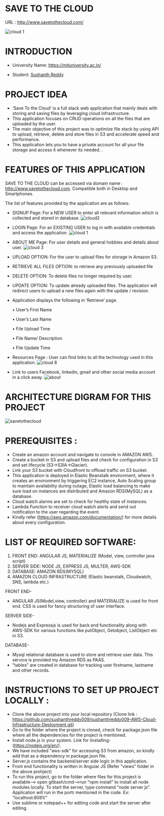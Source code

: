  # SAVE TO THE CLOUD
 URL : http://www.savetothecloud.com/
 
 
 ![cloud 1](https://user-images.githubusercontent.com/31361652/31910363-1812395e-b7f2-11e7-98b6-4281bf053239.PNG)

 # INTRODUCTION 

   * University Name: https://mituniversity.ac.in/
 
   * Student: [Sushanth Reddy](https://www.linkedin.com/in/sushanth-reddy-86b139239/)
   
   # PROJECT IDEA

   * ‘Save To the Cloud’ is a full stack web application that mainly deals with storing and saving files by leveraging cloud infrastructure.
   * This application focuses on CRUD operations on all the files that are uploaded by the user. 
   * The main objective of this project was to optimize file stack by using API to upload, retrieve, delete and store files in S3 and accelerate speed and performance. 
   * This application lets you to have a private account for all your file storage and access it whenever its needed.
   .
   # FEATURES OF THIS APPLICATION
   
   SAVE TO THE CLOUD can be accessed via domain name : http://www.savetothecloud.com. Compatible both in Desktop and Smartphones.
   
  The list of features provided by the application are as follows:
  * SIGNUP Page: For a NEW USER to enter all relevant information which is collected and
stored in database.
![cloud2](https://user-images.githubusercontent.com/31361652/31910378-26cf0936-b7f2-11e7-9389-d0db40925d7d.PNG)
  * LOGIN Page: For an EXISTING USER to log in with available credentials and access the
application.
![cloud 1](https://user-images.githubusercontent.com/31361652/31910363-1812395e-b7f2-11e7-98b6-4281bf053239.PNG)
  * ABOUT ME Page: For user details and general hobbies and details about user.
  ![cloud 3](https://user-images.githubusercontent.com/31361652/31910388-2bde37b2-b7f2-11e7-8dee-e1475c5761a4.PNG)
  * UPLOAD OPTION: For the user to upload files for storage in Amazon S3.
  * RETRIEVE ALL FILES OPTION: to retrieve any previously uploaded file
  * DELETE OPTION: To delete files no longer required by user.
  * UPDATE OPTION: To update already uploaded files. The application will redirect users to
upload a new files again with the update / revision.
  * Application displays the following in ‘Retrieve’ page.
     
     • User’s First Name
     
     • User’s Last Name
     
     • File Upload Time
     
     • File Name/ Description
     
     • File Update Time
     
   
 * Resources Page : User can find links to all the technology used in this application.
 ![cloud 8](https://user-images.githubusercontent.com/31361652/31910737-580b3794-b7f3-11e7-8af5-4620fdd4bd8a.PNG)
 * Link to users Facebook, linkedin, gmail and other social media account in a click away.
 ![about](https://user-images.githubusercontent.com/31361652/31915431-4aa516fa-b803-11e7-83ed-9eb78a285173.PNG)
 
 # ARCHITECTURE DIGRAM FOR THIS PROJECT
 
 ![savetothecloud](https://user-images.githubusercontent.com/31361652/31912751-c4153b82-b7f9-11e7-84a1-ac1c00bd9ba2.jpg)



# PREREQUISITES :

* Create an amazon account and navigate to console in AMAZON AWS.
* Create a bucket in S3 and upload files and check for configuration in S3 and set lifecycle (S3->S3IA->Glacier).
* Link your S3 bucket with Cloudfront to offload traffic on S3 bucket.
* This application is deployed in Elastic Beanstalk environment, where it creates an environment by triggering EC2 instance, Auto Scaling group to  maintain availability during outage, Elastic load balancing to make sure load on instances are distributed and Amazon RDS(MySQL) as a database.
* Cloud watch alarms are set to check for healthy state of instances.
* Lambda Function to receiver cloud watch alerts and send out notification to the user
regarding the event.
* Kindly refer (https://aws.amazon.com/documentation/) for more details about every configuration. 


# LIST OF REQUIRED SOFTWARE:

1. FRONT END: ANGULAR JS, MATERIALIZE (Model, view, controller java script)
2. SERVER SIDE: NODE JS, EXPRESS JS, MULTER, AWS-SDK
3. DATABASE: AMAZON RDS(MYSQL)
4. AMAZON CLOUD INFRASTRUCTURE (Elastic beanstalk, Cloudwatch, SNS, lambda etc.)

FRONT END-
* ANGULAR JS(Model,view, controller) and MATERIALIZE is used for front end. CSS is used for fancy structuring of user interface.

SERVER SIDE-
* Nodejs and Expressjs is used for back end functionality along with AWS-SDK for various functions like putObject, Getobject, ListObject etc in S3.

DATABASE- 
* Mysql relational database is used to store and retrieve user data. This service is provided my Amazon RDS as PAAS.
* "tables" are created in database for tracking user firstname, lastname and other records.

# INSTRUCTIONS TO SET UP PROJECT LOCALLY :

* Clone the above project into your local repository (Clone link : https://github.com/sushanthreddy009/sushanthreddy009-AWS-Cloud-Infrastructure-Deployment.git)
* Go to the folder where the project is cloned, check for package.json file where all the dependencies for the project is mentioned.
* Install node.js in your system. Link for iinstalling- (https://nodejs.org/en/).
* We have included "aws-sdk" for accessing S3 from amazon, so kindly add that as a dependency in package.json file.
* Server.js contains the backend/server side logic in this application.
* Front end functionality is written in Angular JS (Refer "views" folder in the above prohject)
* To run this project, go to the folder where files for this project is available--> open gitbash/cmd-->run "npm install" to install all node modules locally. To start the server, type command "node server js". Application will run in the portr mentioned in the code. Ex: "localhost:8081/"
* Use sublime or notepad++ for editing code and start the server after editing.








